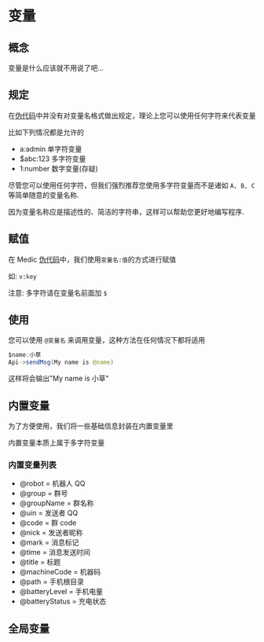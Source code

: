 # 变量

## 概念

变量是什么应该就不用说了吧...

## 规定

在[伪代码](entry.md)中并没有对变量名格式做出规定，理论上您可以使用任何字符来代表变量

比如下列情况都是允许的

- a:admin
  单字符变量
- $abc:123
  多字符变量
- 1:number
  数字变量(存疑)

尽管您可以使用任何字符，但我们强烈推荐您使用多字符变量而不是诸如 `A, B, C` 等简单随意的变量名称.

因为变量名称应是描述性的、简洁的字符串，这样可以帮助您更好地编写程序.

## 赋值

在 Medic [伪代码](entry.md)中，我们使用`变量名:值`的方式进行赋值

如: `v:key`

注意: 多字符请在变量名前面加 `$`

## 使用

您可以使用 `@变量名` 来调用变量，这种方法在任何情况下都将适用

```java
$name:小草
Api->sendMsg(My name is @name)
```

这样将会输出"My name is 小草"

## 内置变量

为了方便使用，我们将一些基础信息封装在内置变量里

内置变量本质上属于多字符变量

### 内置变量列表

- @robot = 机器人 QQ
- @group = 群号
- @groupName = 群名称
- @uin = 发送者 QQ
- @code = 群 code
- @nick = 发送者昵称
- @mark = 消息标记
- @time = 消息发送时间
- @title = 标题
- @machineCode = 机器码
- @path = 手机根目录
- @batteryLevel = 手机电量
- @batteryStatus = 充电状态

## 全局变量
